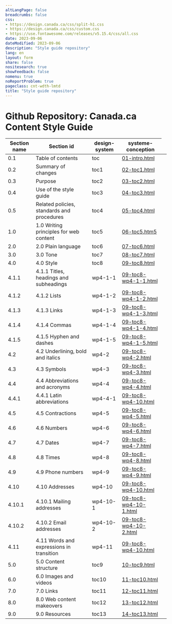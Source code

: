 ```yaml
---
altLangPage: false
breadcrumbs: false
css:
- https://design.canada.ca/css/split-h1.css
- https://design.canada.ca/css/custom.css
- https://use.fontawesome.com/releases/v5.15.4/css/all.css
date: 2023-09-06
dateModified: 2023-09-06
description: "Style guide repository"
lang: en
layout: form
share: false
nositesearch: true
showFeedback: false
nomenu: true
noReportProblem: true
pageclass: cnt-wdth-lmtd
title: "Style guide repository"
---
```

<h1 property="name" id="wb-cont" dir="ltr"><span class="stacked"><span>Github Repository</span>: <span>Canada.ca Content Style Guide</span></span></h1>
<div class="panel panel-default">
  <table class="wb-tables table table-striped table-condensed small">
    <thead>
      <tr>
        <th>Section name</th>
        <th>Section id</th>
        <th>design-system</th>
        <th>systeme-conception</th>
      </tr>
    </thead>
    <tbody>
      <tr>
        <td>0.1</td>
        <td>Table of contents</td>
        <td>toc</td>
        <td><a href="https://github.com/canada-ca/design-system/blob/CCCSG-158-recode-style-guide/_includes/style-guide/01-intro.html">01-intro.html</a></td>
        <td></td>
      </tr>
      <tr>
        <td>0.2</td>
        <td>Summary of changes</td>
        <td>toc1</td>
        <td><a href="https://github.com/canada-ca/design-system/blob/CCCSG-158-recode-style-guide/_includes/style-guide/02-toc1.html">02-toc1.html</a></td>
        <td></td>
      </tr>
      <tr>
        <td>0.3</td>
        <td>Purpose</td>
        <td>toc2</td>
        <td><a href="https://github.com/canada-ca/design-system/blob/CCCSG-158-recode-style-guide/_includes/style-guide/03-toc2.html">03-toc2.html</a></td>
        <td></td>
      </tr>
      <tr>
        <td>0.4</td>
        <td>Use of the style guide</td>
        <td>toc3</td>
        <td><a href="https://github.com/canada-ca/design-system/blob/CCCSG-158-recode-style-guide/_includes/style-guide/04-toc3.html">04-toc3.html</a></td>
        <td></td>
      </tr>
      <tr>
        <td>0.5</td>
        <td>Related policies, standards and procedures</td>
        <td>toc4</td>
        <td><a href="https://github.com/canada-ca/design-system/blob/CCCSG-158-recode-style-guide/_includes/style-guide/06-toc5.html">05-toc4.html</a></td>
        <td></td>
      </tr>
      <tr>
        <td>1.0</td>
        <td>1.0 Writing principles for web content</td>
        <td>toc5</td>
        <td><a href="https://github.com/canada-ca/design-system/blob/CCCSG-158-recode-style-guide/_includes/style-guide/06-toc5.html">06-toc5.htm5</a></td>
        <td></td>
      </tr>
      <tr>
        <td>2.0</td>
        <td>2.0 Plain language</td>
        <td>toc6</td>
        <td><a href="https://github.com/canada-ca/design-system/blob/CCCSG-158-recode-style-guide/_includes/style-guide/07-toc6.html">07-toc6.html</a></td>
        <td></td>
      </tr>
      <tr>
        <td>3.0</td>
        <td>3.0 Tone</td>
        <td>toc7</td>
        <td><a href="https://github.com/canada-ca/design-system/blob/CCCSG-158-recode-style-guide/_includes/style-guide/08-toc7.html">08-toc7.html</a></td>
        <td></td>
      </tr>
      <tr>
        <td>4.0</td>
        <td>4.0 Style</td>
        <td>toc8</td>
        <td><a href="https://github.com/canada-ca/design-system/blob/CCCSG-158-recode-style-guide/_includes/style-guide/09-toc8.html">09-toc8.html</a></td>
        <td></td>
      </tr>
      <tr>
        <td>4.1.1</td>
        <td>4.1.1 Titles, headings and subheadings</td>
        <td>wp4-1-1</td>
        <td><a href="https://github.com/canada-ca/design-system/blob/CCCSG-158-recode-style-guide/_includes/style-guide/09-toc8-wp4-1-1.html">09-toc8-wp4-1-1.html</a></td>
        <td></td>
      </tr>
      <tr>
        <td>4.1.2</td>
        <td>4.1.2 Lists</td>
        <td>wp4-1-2</td>
        <td><a href="https://github.com/canada-ca/design-system/blob/CCCSG-158-recode-style-guide/_includes/style-guide/09-toc8-wp4-1-2.html">09-toc8-wp4-1-2.html</a></td>
        <td></td>
      </tr>
      <tr>
        <td>4.1.3</td>
        <td>4.1.3 Links</td>
        <td>wp4-1-3</td>
        <td><a href="https://github.com/canada-ca/design-system/blob/CCCSG-158-recode-style-guide/_includes/style-guide/09-toc8-wp4-1-3.html">09-toc8-wp4-1-3.html</a></td>
        <td></td>
      </tr>
      <tr>
        <td>4.1.4</td>
        <td>4.1.4 Commas</td>
        <td>wp4-1-4</td>
        <td><a href="https://github.com/canada-ca/design-system/blob/CCCSG-158-recode-style-guide/_includes/style-guide/09-toc8-wp4-1-4.html">09-toc8-wp4-1-4.html</a></td>
        <td></td>
      </tr>
      <tr>
        <td>4.1.5</td>
        <td>4.1.5 Hyphen and dashes</td>
        <td>wp4-1-5</td>
        <td><a href="https://github.com/canada-ca/design-system/blob/CCCSG-158-recode-style-guide/_includes/style-guide/09-toc8-wp4-1-5.html">09-toc8-wp4-1-5.html</a></td>
        <td></td>
      </tr>
      <tr>
        <td>4.2</td>
        <td>4.2 Underlining, bold and italics</td>
        <td>wp4-2</td>
        <td><a href="https://github.com/canada-ca/design-system/blob/CCCSG-158-recode-style-guide/_includes/style-guide/09-toc8-wp4-2.html">09-toc8-wp4-2.html</a></td>
        <td></td>
      </tr>
      <tr>
        <td>4.3</td>
        <td>4.3 Symbols</td>
        <td>wp4-3</td>
        <td><a href="https://github.com/canada-ca/design-system/blob/CCCSG-158-recode-style-guide/_includes/style-guide/09-toc8-wp4-3.html">09-toc8-wp4-3.html</a></td>
        <td></td>
      </tr>
      <tr>
        <td>4.4</td>
        <td>4.4 Abbreviations and acronyms</td>
        <td>wp4-4</td>
        <td><a href="https://github.com/canada-ca/design-system/blob/CCCSG-158-recode-style-guide/_includes/style-guide/09-toc8-wp4-4.html">09-toc8-wp4-4.html</a></td>
        <td></td>
      </tr>
      <tr>
        <td>4.4.1</td>
        <td>4.4.1 Latin abbreviations</td>
        <td>wp4-4-1</td>
        <td><a href="https://github.com/canada-ca/design-system/blob/CCCSG-158-recode-style-guide/_includes/style-guide/09-toc8-wp4-10.html">09-toc8-wp4-10.html</a></td>
        <td></td>
      </tr>
      <tr>
        <td>4.5</td>
        <td>4.5 Contractions</td>
        <td>wp4-5</td>
        <td><a href="https://github.com/canada-ca/design-system/blob/CCCSG-158-recode-style-guide/_includes/style-guide/09-toc8-wp4-5.html">09-toc8-wp4-5.html</a></td>
        <td></td>
      </tr>
      <tr>
        <td>4.6</td>
        <td>4.6 Numbers</td>
        <td>wp4-6</td>
        <td><a href="https://github.com/canada-ca/design-system/blob/CCCSG-158-recode-style-guide/_includes/style-guide/09-toc8-wp4-6.html">09-toc8-wp4-6.html</a></td>
        <td></td>
      </tr>
      <tr>
        <td>4.7</td>
        <td>4.7 Dates</td>
        <td>wp4-7</td>
        <td><a href="https://github.com/canada-ca/design-system/blob/CCCSG-158-recode-style-guide/_includes/style-guide/09-toc8-wp4-7.html">09-toc8-wp4-7.html</a></td>
        <td></td>
      </tr>
      <tr>
        <td>4.8</td>
        <td>4.8 Times</td>
        <td>wp4-8</td>
        <td><a href="https://github.com/canada-ca/design-system/blob/CCCSG-158-recode-style-guide/_includes/style-guide/09-toc8-wp4-8.html">09-toc8-wp4-8.html</a></td>
        <td></td>
      </tr>
      <tr>
        <td>4.9</td>
        <td>4.9 Phone numbers</td>
        <td>wp4-9</td>
        <td><a href="https://github.com/canada-ca/design-system/blob/CCCSG-158-recode-style-guide/_includes/style-guide/09-toc8-wp4-9.html">09-toc8-wp4-9.html</a></td>
        <td></td>
      </tr>
      <tr>
        <td>4.10</td>
        <td>4.10 Addresses</td>
        <td>wp4-10</td>
        <td><a href="https://github.com/canada-ca/design-system/blob/CCCSG-158-recode-style-guide/_includes/style-guide/09-toc8-wp4-10.html">09-toc8-wp4-10.html</a></td>
        <td></td>
      </tr>
      <tr>
        <td>4.10.1</td>
        <td>4.10.1 Mailing addresses</td>
        <td>wp4-10-1</td>
        <td><a href="https://github.com/canada-ca/design-system/blob/CCCSG-158-recode-style-guide/_includes/style-guide/09-toc8-wp4-10-1.html">09-toc8-wp4-10-1.html</a></td>
        <td></td>
      </tr>
      <tr>
        <td>4.10.2</td>
        <td>4.10.2 Email addresses</td>
        <td>wp4-10-2</td>
        <td><a href="https://github.com/canada-ca/design-system/blob/CCCSG-158-recode-style-guide/_includes/style-guide/09-toc8-wp4-10-2.html">09-toc8-wp4-10-2.html</a></td>
        <td></td>
      </tr>
      <tr>
        <td>4.11</td>
        <td>4.11 Words and expressions in transition</td>
        <td>wp4-11</td>
        <td><a href="https://github.com/canada-ca/design-system/blob/CCCSG-158-recode-style-guide/_includes/style-guide/09-toc8-wp4-11.html">09-toc8-wp4-10.html</a></td>
        <td></td>
      </tr>
      <tr>
        <td>5.0</td>
        <td>5.0 Content structure</td>
        <td>toc9</td>
        <td><a href="https://github.com/canada-ca/design-system/blob/CCCSG-158-recode-style-guide/_includes/style-guide/10-toc9.html">10-toc9.html</a></td>
        <td></td>
      </tr>
      <tr>
        <td>6.0</td>
        <td>6.0 Images and videos</td>
        <td>toc10</td>
        <td><a href="https://github.com/canada-ca/design-system/blob/CCCSG-158-recode-style-guide/_includes/style-guide/11-toc10.html">11-toc10.html</a></td>
        <td></td>
      </tr>
      <tr>
        <td>7.0</td>
        <td>7.0 Links</td>
        <td>toc11</td>
        <td><a href="https://github.com/canada-ca/design-system/blob/CCCSG-158-recode-style-guide/_includes/style-guide/12-toc11.html">12-toc11.html</a></td>
        <td></td>
      </tr>
      <tr>
        <td>8.0</td>
        <td>8.0 Web content makeovers</td>
        <td>toc12</td>
        <td><a href="https://github.com/canada-ca/design-system/blob/CCCSG-158-recode-style-guide/_includes/style-guide/13-toc12.html">13-toc12.html</a></td>
        <td></td>
      </tr>
      <tr>
        <td>9.0</td>
        <td>9.0 Resources</td>
        <td>toc13</td>
        <td><a href="https://github.com/canada-ca/design-system/blob/CCCSG-158-recode-style-guide/_includes/style-guide/14-toc13.html">14-toc13.html</a></td>
        <td></td>
      </tr>
    </tbody>
  </table>
</div>
